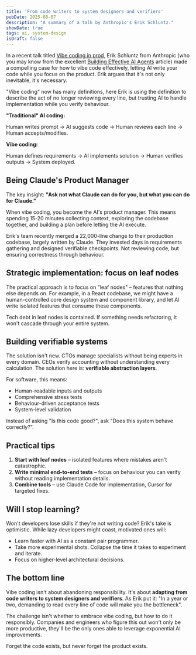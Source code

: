 ```yaml
---
title: 'From code writers to system designers and verifiers'
pubDate: 2025-08-07
description: "A summary of a talk by Anthropic's Erik Schluntz."
showDate: true
tags: ai, system-design
isDraft: false
---
```


In a recent talk titled [Vibe coding in prod](https://www.youtube.com/watch?v=fHWFF_pnqDk), Erik Schluntz from Anthropic (who you may know from the excellent [Building Effective AI Agents](https://www.anthropic.com/engineering/building-effective-agents) article) made a compelling case for how to vibe code effectively, letting AI write your code while you focus on the product. Erik argues that it's not only inevitable, it's necessary.

"Vibe coding" now has many definitions, here Erik is using the definition to describe the act of no longer reviewing every line, but trusting AI to handle implementation while you verify behaviour.

**"Traditional" AI coding:**

Human writes prompt → AI suggests code → Human reviews each line → Human accepts/modifies.

**Vibe coding:**

Human defines requirements → AI implements solution → Human verifies outputs → System deployed.

## Being Claude's Product Manager

The key insight: **"Ask not what Claude can do for you, but what you can do for Claude."**

When vibe coding, you become the AI's product manager. This means spending 15-20 minutes collecting context, exploring the codebase together, and building a plan before letting the AI execute.

Erik's team recently merged a 22,000-line change to their production codebase, largely written by Claude. They invested days in requirements gathering and designed verifiable checkpoints. Not reviewing code, but ensuring correctness through behaviour.

## Strategic implementation: focus on leaf nodes

The practical approach is to focus on "leaf nodes" – features that nothing else depends on. For example, in a React codebase, we might have a human-controlled core design system and component library, and let AI write isolated features that consume these components.

Tech debt in leaf nodes is contained. If something needs refactoring, it won't cascade through your entire system.

## Building verifiable systems

The solution isn't new. CTOs manage specialists without being experts in every domain. CEOs verify accounting without understanding every calculation. The solution here is: **verifiable abstraction layers**.

For software, this means:

- Human-readable inputs and outputs
- Comprehensive stress tests
- Behaviour-driven acceptance tests
- System-level validation

Instead of asking "Is this code good?", ask "Does this system behave correctly?".

## Practical tips

1. **Start with leaf nodes** – isolated features where mistakes aren't catastrophic.
2. **Write minimal end-to-end tests** – focus on behaviour you can verify without reading implementation details.
3. **Combine tools** – use Claude Code for implementation, Cursor for targeted fixes.

## Will I stop learning?

Won't developers lose skills if they're not writing code? Erik's take is optimistic. While lazy developers might coast, motivated ones will:

- Learn faster with AI as a constant pair programmer.
- Take more experimental shots. Collapse the time it takes to experiment and iterate.
- Focus on higher-level architectural decisions.

## The bottom line

Vibe coding isn't about abandoning responsibility. It's about **adapting from code writers to system designers and verifiers**. As Erik put it: "In a year or two, demanding to read every line of code will make you the bottleneck".

The challenge isn't whether to embrace vibe coding, but how to do it responsibly. Companies and engineers who figure this out won't only be more productive, they'll be the only ones able to leverage exponential AI improvements.

Forget the code exists, but never forget the product exists.
